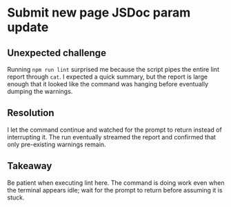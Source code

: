 # Submit new page JSDoc param update

## Unexpected challenge
Running `npm run lint` surprised me because the script pipes the entire lint report through `cat`. I expected a quick summary, but the report is large enough that it looked like the command was hanging before eventually dumping the warnings.

## Resolution
I let the command continue and watched for the prompt to return instead of interrupting it. The run eventually streamed the report and confirmed that only pre-existing warnings remain.

## Takeaway
Be patient when executing lint here. The command is doing work even when the terminal appears idle; wait for the prompt to return before assuming it is stuck.
